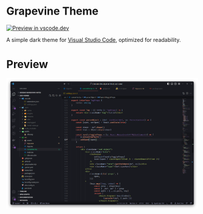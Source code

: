 # Grapevine Theme
[![Preview in vscode.dev](https://img.shields.io/badge/preview%20in-vscode.dev-purple)](https://vscode.dev/theme/rautenbergf.grapevine/Grapevine)

A simple dark theme for [Visual Studio Code](https://code.visualstudio.com/), optimized for readability.

# Preview
![TSX Example](https://raw.githubusercontent.com/rautenbergf/grapevine/main/img/screen.png)